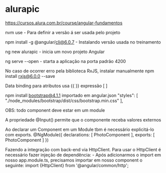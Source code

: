# alurapic
https://cursos.alura.com.br/course/angular-fundamentos

nvm use - Para definir a versão á ser usada pelo projeto

npm install -g @angular/cli@6.0.7 - Instalando versão usada no treinamento

ng new alurapic - inicia um novo projeto Angular

ng serve --open - starta a aplicação na porta padrão 4200

No caso de ocorrer erro pela biblioteca RxJS, instalar manualmente
npm install rxjs@6.0.0 --save

Data binding
para atributos usa {{ }}
expressão [ ]

npm install bootstrap@4.1.1
importado em angular.json
"styles": [ "./node_modules/bootstrap/dist/css/bootstrap.min.css" ],

OBS: todo component deve estar em um module

A propriedade @Input() permite que o componente receba valores externos

Ao declarar um Component em um Module tbm é necessário explicitá-lo com exports.
    @NgModule({
        declarations: [ PhotoComponent ],
        exports: [ PhotoComponent ]
    })

Fazendo a integração com back-end via HttpClient.
Para usar o HttpClient é necessário fazer injeção de dependência:
    - Após adicionarmos o import em nosso app.module.ts, precisamos importar em nosso component o seguinte: import {HttpClient} from '@angular/common/http';

